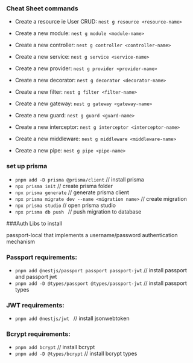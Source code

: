 ### Cheat Sheet commands

- Create a resource ie User CRUD: `nest g resource <resource-name>`

- Create a new module: `nest g module <module-name>`
- Create a new controller: `nest g controller <controller-name>`
- Create a new service: `nest g service <service-name>`
- Create a new provider: `nest g provider <provider-name>`
- Create a new decorator: `nest g decorator <decorator-name>`
- Create a new filter: `nest g filter <filter-name>`
- Create a new gateway: `nest g gateway <gateway-name>`
- Create a new guard: `nest g guard <guard-name>`
- Create a new interceptor: `nest g interceptor <interceptor-name>`
- Create a new middleware: `nest g middleware <middleware-name>`
- Create a new pipe: `nest g pipe <pipe-name>`

### set up prisma
- `pnpm add -D prisma @prisma/client`   // install prisma
- `npx prisma init`  // create prisma folder
- `npx prisma generate`  // generate prisma client
- `npx prisma migrate dev --name <migration name>`  // create migration
- `npx prisma studio`  // open prisma studio
- `npx prisma db push `  // push migration to database

###Auth Libs to install

passport-local that implements a username/password authentication mechanism

### Passport requirements:
- `pnpm add @nestjs/passport passport passport-jwt`  // install passport and passport jwt
- `pnpm add -D @types/passport @types/passport-jwt`  // install passport types

### JWT requirements:
- `pnpm add @nestjs/jwt `  // install jsonwebtoken

### Bcrypt requirements:
- `pnpm add bcrypt`  // install bcrypt
- `pnpm add -D @types/bcrypt`  // install bcrypt types